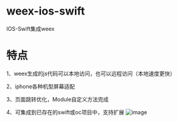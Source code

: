 # weex-ios-swift
IOS-Swift集成weex
# 特点
1、weex生成的js代码可以本地访问，也可以远程访问（本地速度更快）

2、iphone各种机型屏幕适配

3、页面跳转优化，Module自定义方法完成

4、可集成到已存在的swift或oc项目中，支持扩展
 ![image](https://i.loli.net/2019/04/19/5cb987ab17305.png)
